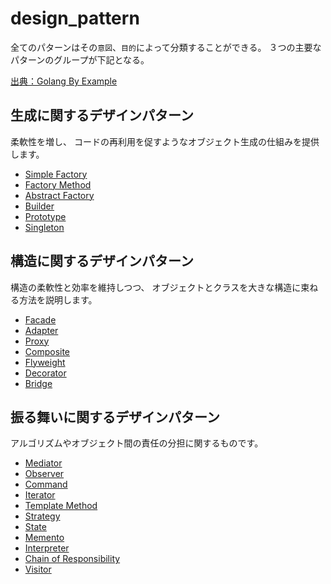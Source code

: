 # design_pattern

全てのパターンはその`意図`、`目的`によって分類することができる。
３つの主要なパターンのグループが下記となる。

[出典：Golang By Example](https://golangbyexample.com/)

## 生成に関するデザインパターン

柔軟性を増し、 コードの再利用を促すようなオブジェクト生成の仕組みを提供します。

* [Simple Factory](https://github.com/senghoo/golang-design-pattern/tree/master/00_simple_factory)
* [Factory Method](https://github.com/senghoo/golang-design-pattern/tree/master/04_factory_method)
* [Abstract Factory](https://github.com/senghoo/golang-design-pattern/tree/master/05_abstract_factory)
* [Builder](https://github.com/senghoo/golang-design-pattern/tree/master/06_builder)
* [Prototype](https://github.com/senghoo/golang-design-pattern/tree/master/07_prototype)
* [Singleton](https://github.com/senghoo/golang-design-pattern/tree/master/03_singleton)

## 構造に関するデザインパターン

構造の柔軟性と効率を維持しつつ、 オブジェクトとクラスを大きな構造に束ねる方法を説明します。

* [Facade](https://github.com/senghoo/golang-design-pattern/tree/master/01_facade)
* [Adapter](https://github.com/senghoo/golang-design-pattern/tree/master/02_adapter)
* [Proxy](https://github.com/senghoo/golang-design-pattern/tree/master/09_proxy)
* [Composite](https://github.com/senghoo/golang-design-pattern/tree/master/13_composite)
* [Flyweight](https://github.com/senghoo/golang-design-pattern/tree/master/18_flyweight)
* [Decorator](https://github.com/senghoo/golang-design-pattern/tree/master/20_decorator)
* [Bridge](https://github.com/senghoo/golang-design-pattern/tree/master/22_bridge)

## 振る舞いに関するデザインパターン

アルゴリズムやオブジェクト間の責任の分担に関するものです。

* [Mediator](https://github.com/senghoo/golang-design-pattern/tree/master/08_mediator)
* [Observer](https://github.com/senghoo/golang-design-pattern/tree/master/10_observer)
* [Command](https://github.com/senghoo/golang-design-pattern/tree/master/11_command)
* [Iterator](https://github.com/senghoo/golang-design-pattern/tree/master/12_iterator)
* [Template Method](https://github.com/senghoo/golang-design-pattern/tree/master/14_template_method)
* [Strategy](https://github.com/senghoo/golang-design-pattern/tree/master/15_strategy)
* [State](https://github.com/senghoo/golang-design-pattern/tree/master/16_state)
* [Memento](https://github.com/senghoo/golang-design-pattern/tree/master/17_memento)
* [Interpreter](https://github.com/senghoo/golang-design-pattern/tree/master/19_interpreter)
* [Chain of Responsibility](https://github.com/senghoo/golang-design-pattern/tree/master/21_chain_of_responsibility)
* [Visitor](https://github.com/senghoo/golang-design-pattern/tree/master/23_visitor)